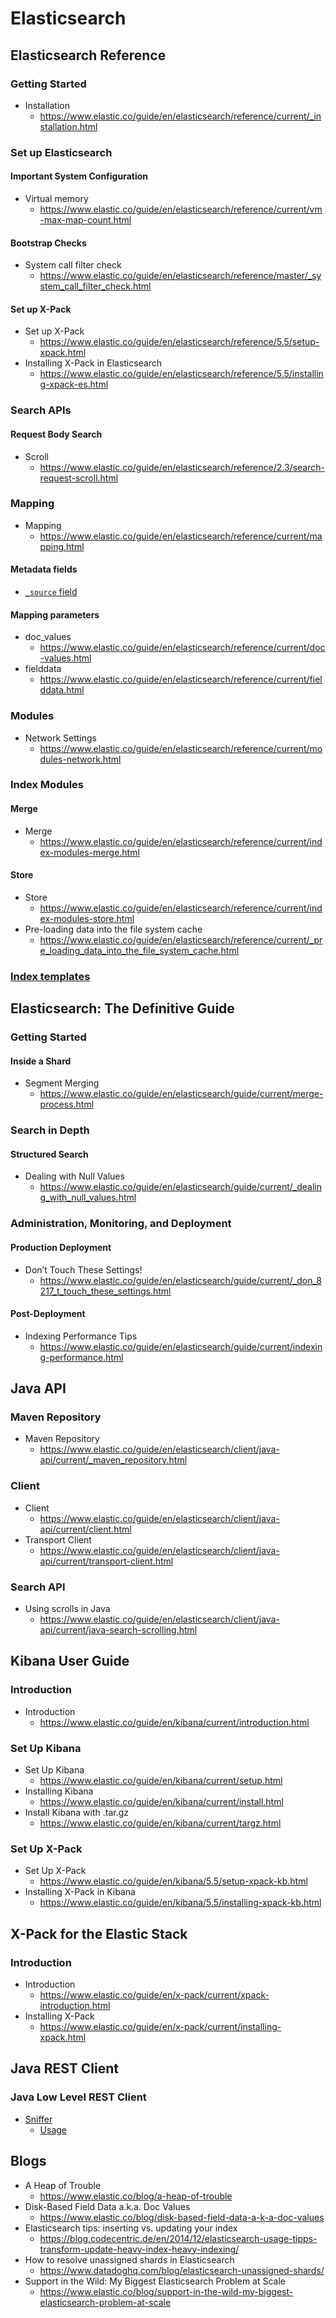# Elasticsearch
## Elasticsearch Reference
### Getting Started
* Installation
  * https://www.elastic.co/guide/en/elasticsearch/reference/current/_installation.html

### Set up Elasticsearch
#### Important System Configuration
* Virtual memory
  * https://www.elastic.co/guide/en/elasticsearch/reference/current/vm-max-map-count.html

#### Bootstrap Checks
* System call filter check
  * https://www.elastic.co/guide/en/elasticsearch/reference/master/_system_call_filter_check.html

#### Set up X-Pack
* Set up X-Pack
  * https://www.elastic.co/guide/en/elasticsearch/reference/5.5/setup-xpack.html
* Installing X-Pack in Elasticsearch
  * https://www.elastic.co/guide/en/elasticsearch/reference/5.5/installing-xpack-es.html

### Search APIs
#### Request Body Search
* Scroll
  * https://www.elastic.co/guide/en/elasticsearch/reference/2.3/search-request-scroll.html

### Mapping
* Mapping
  * https://www.elastic.co/guide/en/elasticsearch/reference/current/mapping.html

#### Metadata fields
* [`_source` field](https://www.elastic.co/guide/en/elasticsearch/reference/current/mapping-source-field.html)

#### Mapping parameters
* doc_values
  * https://www.elastic.co/guide/en/elasticsearch/reference/current/doc-values.html
* fielddata
  * https://www.elastic.co/guide/en/elasticsearch/reference/current/fielddata.html

### Modules
* Network Settings
  * https://www.elastic.co/guide/en/elasticsearch/reference/current/modules-network.html

### Index Modules
#### Merge
* Merge
  * https://www.elastic.co/guide/en/elasticsearch/reference/current/index-modules-merge.html

#### Store
* Store
  * https://www.elastic.co/guide/en/elasticsearch/reference/current/index-modules-store.html
* Pre-loading data into the file system cache
  * https://www.elastic.co/guide/en/elasticsearch/reference/current/_pre_loading_data_into_the_file_system_cache.html

### [Index templates](https://www.elastic.co/guide/en/elasticsearch/reference/current/index-templates.html)

## Elasticsearch: The Definitive Guide
### Getting Started
#### Inside a Shard
* Segment Merging
  * https://www.elastic.co/guide/en/elasticsearch/guide/current/merge-process.html

### Search in Depth
#### Structured Search
* Dealing with Null Values
  * https://www.elastic.co/guide/en/elasticsearch/guide/current/_dealing_with_null_values.html

### Administration, Monitoring, and Deployment
#### Production Deployment
* Don’t Touch These Settings!
  * https://www.elastic.co/guide/en/elasticsearch/guide/current/_don_8217_t_touch_these_settings.html

#### Post-Deployment
* Indexing Performance Tips
  * https://www.elastic.co/guide/en/elasticsearch/guide/current/indexing-performance.html

## Java API
### Maven Repository
* Maven Repository
  * https://www.elastic.co/guide/en/elasticsearch/client/java-api/current/_maven_repository.html

### Client
* Client
  * https://www.elastic.co/guide/en/elasticsearch/client/java-api/current/client.html
* Transport Client
  * https://www.elastic.co/guide/en/elasticsearch/client/java-api/current/transport-client.html

### Search API
* Using scrolls in Java
  * https://www.elastic.co/guide/en/elasticsearch/client/java-api/current/java-search-scrolling.html

## Kibana User Guide
### Introduction
* Introduction
  * https://www.elastic.co/guide/en/kibana/current/introduction.html

### Set Up Kibana
* Set Up Kibana
  * https://www.elastic.co/guide/en/kibana/current/setup.html
* Installing Kibana
  * https://www.elastic.co/guide/en/kibana/current/install.html
* Install Kibana with .tar.gz
  * https://www.elastic.co/guide/en/kibana/current/targz.html

### Set Up X-Pack
* Set Up X-Pack
  * https://www.elastic.co/guide/en/kibana/5.5/setup-xpack-kb.html
* Installing X-Pack in Kibana
  * https://www.elastic.co/guide/en/kibana/5.5/installing-xpack-kb.html

## X-Pack for the Elastic Stack
### Introduction
* Introduction
  * https://www.elastic.co/guide/en/x-pack/current/xpack-introduction.html
* Installing X-Pack
  * https://www.elastic.co/guide/en/x-pack/current/installing-xpack.html

## Java REST Client
### Java Low Level REST Client
* [Sniffer](https://www.elastic.co/guide/en/elasticsearch/client/java-rest/current/sniffer.html)
  * [Usage](https://www.elastic.co/guide/en/elasticsearch/client/java-rest/current/_usage.html)

## Blogs
* A Heap of Trouble
  * https://www.elastic.co/blog/a-heap-of-trouble
* Disk-Based Field Data a.k.a. Doc Values
  * https://www.elastic.co/blog/disk-based-field-data-a-k-a-doc-values
* Elasticsearch tips: inserting vs. updating your index
  * https://blog.codecentric.de/en/2014/12/elasticsearch-usage-tipps-transform-update-heavy-index-heavy-indexing/
* How to resolve unassigned shards in Elasticsearch
  * https://www.datadoghq.com/blog/elasticsearch-unassigned-shards/
* Support in the Wild: My Biggest Elasticsearch Problem at Scale
  * https://www.elastic.co/blog/support-in-the-wild-my-biggest-elasticsearch-problem-at-scale
